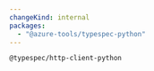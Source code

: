 ```yaml
---
changeKind: internal
packages:
  - "@azure-tools/typespec-python"
---
```


`@typespec/http-client-python`